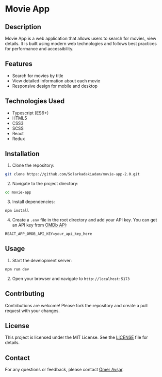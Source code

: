 # Movie App

## Description

Movie App is a web application that allows users to search for movies, view details. It is built using modern web technologies and follows best practices for performance and accessibility.

## Features

- Search for movies by title
- View detailed information about each movie
- Responsive design for mobile and desktop

## Technologies Used

- Typescript (ES6+)
- HTML5
- CSS3
- SCSS
- React
- Redux

## Installation

1. Clone the repository:

```bash
git clone https://github.com/Solarkadakiadam/movie-app-2.0.git
```

2. Navigate to the project directory:

```bash
cd movie-app
```

3. Install dependencies:

```bash
npm install
```

4. Create a `.env` file in the root directory and add your API key. You can get an API key from [OMDb API](https://www.omdbapi.com/apikey.aspx):

```
REACT_APP_OMDB_API_KEY=your_api_key_here
```

## Usage

1. Start the development server:

```bash
npm run dev
```

2. Open your browser and navigate to `http://localhost:5173`

## Contributing

Contributions are welcome! Please fork the repository and create a pull request with your changes.

## License

This project is licensed under the MIT License. See the [LICENSE](LICENSE) file for details.

## Contact

For any questions or feedback, please contact [Ömer Avşar](mailto:omeravsaroa@gmail.com).
